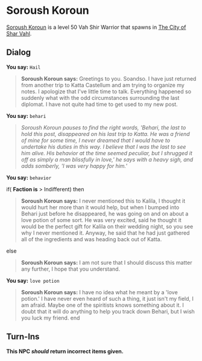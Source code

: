 # Soroush Koroun



[Soroush Koroun](/npc/155081) is a level 50 Vah Shir Warrior that spawns in [The City of Shar Vahl](/zone/155).



## Dialog

**You say:** `Hail`



>**Soroush Koroun says:** Greetings to you. Soandso.  I have just returned from another trip to Katta Castellum and am trying to organize my notes. I apologize that I've little time to talk.  Everything happened so suddenly what with the odd circumstances surrounding the last diplomat. I have not quite had time to get used to my new post.

**You say:** `behari`



>*Soroush Koroun pauses to find the right words, 'Behari, the last to hold this post, disappeared on his last trip to Katta. He was a friend of mine for some time, I never dreamed that I would have to undertake his duties in this way. I believe that I was the last to see him alive. His behavior at the time seemed peculiar, but I shrugged it off as simply a man blissfully in love,' he says with a heavy sigh, and adds somberly, 'I was very happy for him.'*

**You say:** `behavior`



if( **Faction is** > Indifferent) then



>**Soroush Koroun says:** I never mentioned this to Kalila, I thought it would hurt her more than it would help, but when I bumped into Behari just before he disappeared, he was going on and on about a love potion of some sort. He was very excited, said he thought it would be the perfect gift for Kalila on their wedding night, so you see why I never mentioned it. Anyway, he said that he had just gathered all of the ingredients and was heading back out of Katta.


else



>**Soroush Koroun says:** I am not sure that I should discuss this matter any further, I hope that you understand.


**You say:** `love potion`



>**Soroush Koroun says:** I have no idea what he meant by a 'love potion.' I have never even heard of such a thing, it just isn't my field, I am afraid. Maybe one of the spiritists knows something about it. I doubt that it will do anything to help you track down Behari, but I wish you luck my friend.
end



## Turn-Ins



**This NPC *should* return incorrect items given.**

